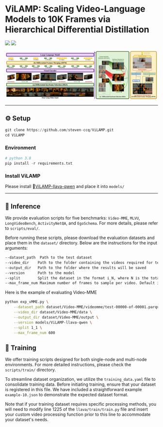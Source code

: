 # ViLAMP: Scaling Video-Language Models to 10K Frames via Hierarchical Differential Distillation

<div style='display:flex; gap: 0.25rem; '>
  <a href='https://arxiv.org/abs/2504.02438'><img src='https://img.shields.io/badge/Paper-PDF-red'></a>
  <a href='https://huggingface.co/orange-sk/ViLAMP-llava-qwen'><img src='https://img.shields.io/badge/%F0%9F%A4%97%20Hugging%20Face-ViLAMP-blue'></a>
</div>

![](imgs/ViLAMP.jpg)

---
## :gear: Setup
```python
git clone https://github.com/steven-ccq/ViLAMP.git
cd ViLAMP
```

### Environment
```python
# python 3.8
pip install -r requirements.txt
```

### Install ViLAMP

Please install 🤗[ViLAMP-llava-qwen](https://huggingface.co/orange-sk/ViLAMP-llava-qwen) and place it into `models/`

---
## :dart: Inference

We provide evaluation scripts for five benchmarks: `Video-MME`, `MLVU`, `LongVideoBench`, `ActivityNetQA`, and `EgoSchema`. For more details, please refer to `scripts/eval/`.

Before running these scripts, please download the evaluation datasets and place them in the `dataset/` directory. Below are the instructions for the input arguments:
```bash
--dataset_path  Path to the test dataset
--video_dir    Path to the folder containing the videos required for testing
--output_dir   Path to the folder where the results will be saved
--version      Path to the model
--split        Split the dataset in the format i_N, where N is the total number of splits and i is the current split index (starting from 1). Default is 1_1.
--max_frame_num Maximum number of frames to sample per video. Default is 600.
```
Here is the example of evaluating Video-MME
```bash
python exp_vMME.py \
    --dataset_path dataset/Video-MME/videomme/test-00000-of-00001.parquet \
    --video_dir dataset/Video-MME/data \
    --output_dir dataset/Video-MME/output \
    --version models/ViLAMP-llava-qwen \
    --split 1_1 \
    --max_frame_num 600
```

## :rocket: Training

We offer training scripts designed for both single-node and multi-node environments. For more detailed instructions, please check the `scripts/train/` directory.

To streamline dataset organization, we utilize the `training_data.yaml` file to consolidate training data. Before initiating training, ensure that your dataset is registered in this file. We have included a straightforward example `example-10.json` to demonstrate the expected dataset format.

Note that if your training dataset requires specific processing methods, you will need to modify line 1225 of the `llava/train/train.py` file and insert your custom video processing function prior to this line to accommodate your dataset's needs.
